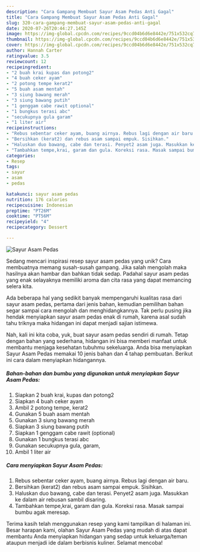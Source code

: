 ```yaml
---
description: "Cara Gampang Membuat Sayur Asam Pedas Anti Gagal"
title: "Cara Gampang Membuat Sayur Asam Pedas Anti Gagal"
slug: 320-cara-gampang-membuat-sayur-asam-pedas-anti-gagal
date: 2020-07-26T20:44:27.145Z
image: https://img-global.cpcdn.com/recipes/9ccd04b6d6e8442e/751x532cq70/sayur-asam-pedas-foto-resep-utama.jpg
thumbnail: https://img-global.cpcdn.com/recipes/9ccd04b6d6e8442e/751x532cq70/sayur-asam-pedas-foto-resep-utama.jpg
cover: https://img-global.cpcdn.com/recipes/9ccd04b6d6e8442e/751x532cq70/sayur-asam-pedas-foto-resep-utama.jpg
author: Hannah Carter
ratingvalue: 3.5
reviewcount: 12
recipeingredient:
- "2 buah krai kupas dan potong2"
- "4 buah ceker ayam"
- "2 potong tempe kerat2"
- "5 buah asam mentah"
- "3 siung bawang merah"
- "3 siung bawang putih"
- "1 genggam cabe rawit optional"
- "1 bungkus terasi abc"
- "secukupnya gula garam"
- "1 liter air"
recipeinstructions:
- "Rebus sebentar ceker ayam, buang airnya. Rebus lagi dengan air baru."
- "Bersihkan (kerat2) dan rebus asam sampai empuk. Sisihkan."
- "Haluskan duo bawang, cabe dan terasi. Penyet2 asam juga. Masukkan ke dalam air rebusan sambil disaring."
- "Tambahkan tempe,krai, garam dan gula. Koreksi rasa. Masak sampai bumbu agak meresap."
categories:
- Resep
tags:
- sayur
- asam
- pedas

katakunci: sayur asam pedas 
nutrition: 176 calories
recipecuisine: Indonesian
preptime: "PT26M"
cooktime: "PT56M"
recipeyield: "4"
recipecategory: Dessert

---
```



![Sayur Asam Pedas](https://img-global.cpcdn.com/recipes/9ccd04b6d6e8442e/751x532cq70/sayur-asam-pedas-foto-resep-utama.jpg)

Sedang mencari inspirasi resep sayur asam pedas yang unik? Cara membuatnya memang susah-susah gampang. Jika salah mengolah maka hasilnya akan hambar dan bahkan tidak sedap. Padahal sayur asam pedas yang enak selayaknya memiliki aroma dan cita rasa yang dapat memancing selera kita.



Ada beberapa hal yang sedikit banyak mempengaruhi kualitas rasa dari sayur asam pedas, pertama dari jenis bahan, kemudian pemilihan bahan segar sampai cara mengolah dan menghidangkannya. Tak perlu pusing jika hendak menyiapkan sayur asam pedas enak di rumah, karena asal sudah tahu triknya maka hidangan ini dapat menjadi sajian istimewa.


Nah, kali ini kita coba, yuk, buat sayur asam pedas sendiri di rumah. Tetap dengan bahan yang sederhana, hidangan ini bisa memberi manfaat untuk membantu menjaga kesehatan tubuhmu sekeluarga. Anda bisa menyiapkan Sayur Asam Pedas memakai 10 jenis bahan dan 4 tahap pembuatan. Berikut ini cara dalam menyiapkan hidangannya.

<!--inarticleads1-->

##### Bahan-bahan dan bumbu yang digunakan untuk menyiapkan Sayur Asam Pedas:

1. Siapkan 2 buah krai, kupas dan potong2
1. Siapkan 4 buah ceker ayam
1. Ambil 2 potong tempe, kerat2
1. Gunakan 5 buah asam mentah
1. Gunakan 3 siung bawang merah
1. Siapkan 3 siung bawang putih
1. Siapkan 1 genggam cabe rawit (optional)
1. Gunakan 1 bungkus terasi abc
1. Gunakan secukupnya gula, garam,
1. Ambil 1 liter air




<!--inarticleads2-->

##### Cara menyiapkan Sayur Asam Pedas:

1. Rebus sebentar ceker ayam, buang airnya. Rebus lagi dengan air baru.
1. Bersihkan (kerat2) dan rebus asam sampai empuk. Sisihkan.
1. Haluskan duo bawang, cabe dan terasi. Penyet2 asam juga. Masukkan ke dalam air rebusan sambil disaring.
1. Tambahkan tempe,krai, garam dan gula. Koreksi rasa. Masak sampai bumbu agak meresap.




Terima kasih telah menggunakan resep yang kami tampilkan di halaman ini. Besar harapan kami, olahan Sayur Asam Pedas yang mudah di atas dapat membantu Anda menyiapkan hidangan yang sedap untuk keluarga/teman ataupun menjadi ide dalam berbisnis kuliner. Selamat mencoba!

